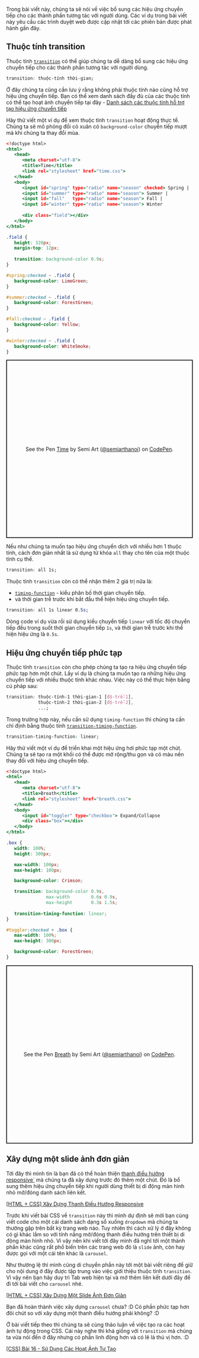Trong bài viết này, chúng ta sẽ nói về việc bổ sung các hiệu ứng chuyển tiếp cho các thành phần tương tác với người dùng. Các ví dụ trong bài viết này yêu cầu các trình duyệt web được cập nhật tới các phiên bản được phát hành gần đây.

## Thuộc tính transition

Thuộc tính [`transition`](https://www.w3schools.com/css/css3_transitions.asp) có thể giúp chúng ta dễ dàng bổ sung các hiệu ứng chuyển tiếp cho các thành phần tương tác với người dùng.

```css
transition: thuộc-tính thời-gian;
```

Ở đây chúng ta cũng cần lưu ý rằng không phải thuộc tính nào cũng hỗ trợ hiệu ứng chuyển tiếp. Bạn có thể xem danh sách đầy đủ của các thuộc tính có thể tạo hoạt ảnh chuyển tiếp tại đây - [Danh sách các thuộc tính hỗ trợ tạo hiệu ứng chuyển tiếp](https://www.w3schools.com/cssref/css_animatable.asp)

Hãy thử viết một ví dụ để xem thuộc tính `transition` hoạt động thực tế. Chúng ta sẽ mô phỏng đồi cỏ xuân có `background-color` chuyển tiếp mượt mà khi chúng ta thay đổi mùa.

```time.html
<!doctype html>
<html>
   <head>
      <meta charset="utf-8">
      <title>Time</title>
      <link rel="stylesheet" href="time.css">
   </head>
   <body>
      <input id="spring" type="radio" name="season" checked> Spring |
      <input id="summer" type="radio" name="season"> Summer |
      <input id="fall"   type="radio" name="season"> Fall |
      <input id="winter" type="radio" name="season"> Winter
      
      <div class="field"></div>
   </body>
</html>
```

```time.css
.field {
   height: 320px;
   margin-top: 12px;
      
   transition: background-color 0.9s;
}

#spring:checked ~ .field {
   background-color: LimeGreen;
}

#summer:checked ~ .field {
   background-color: ForestGreen;
}

#fall:checked ~ .field {
   background-color: Yellow;
}

#winter:checked ~ .field {
   background-color: WhiteSmoke;
}
```

<p class="codepen" data-height="480" data-default-tab="result" data-slug-hash="OJzPRwr" data-user="semiarthanoi" style="height: 480px; box-sizing: border-box; display: flex; align-items: center; justify-content: center; border: 2px solid; margin: 1em 0; padding: 1em;">
  <span>See the Pen <a href="https://codepen.io/semiarthanoi/pen/OJzPRwr">
  Time</a> by Semi Art (<a href="https://codepen.io/semiarthanoi">@semiarthanoi</a>)
  on <a href="https://codepen.io">CodePen</a>.</span>
</p>
<script async src="https://cpwebassets.codepen.io/assets/embed/ei.js"></script>

Nếu như chúng ta muốn tạo hiệu ứng chuyển dịch với nhiều hơn 1 thuộc tính, cách đơn giản nhất là sử dụng từ khóa `all` thay cho tên của một thuộc tính cụ thể.

```css
transition: all 1s;
```

Thuộc tính `transition` còn có thể nhận thêm 2 giá trị nữa là:

- [`timing-function`](https://www.w3schools.com/cssref/css3_pr_transition-timing-function.asp) - kiểu phân bố thời gian chuyển tiếp.
- và thời gian trễ trước khi bắt đầu thể hiện hiệu ứng chuyển tiếp.

```css
transition: all 1s linear 0.5s;
```

Dòng code ví dụ vừa rồi sử dụng kiểu chuyển tiếp `linear` với tốc độ chuyển tiếp đều trong suốt thời gian chuyển tiếp `1s`, và thời gian trễ trước khi thể hiện hiệu ứng là `0.5s`.

## Hiệu ứng chuyển tiếp phức tạp

Thuộc tính `transition` còn cho phép chúng ta tạo ra hiệu ứng chuyển tiếp phức tạp hơn một chút. Lấy ví dụ là chúng ta muốn tạo ra những hiệu ứng chuyển tiếp với nhiều thuộc tính khác nhau. Việc này có thể thực hiện bằng cú pháp sau:

```css
transition: thuộc-tính-1 thời-gian-1 [độ-trễ-1],
            thuộc-tính-2 thời-gian-2 [độ-trễ-2],
            ...;
```

Trong trường hợp này, nếu cần sử dụng `timing-function` thì chúng ta cần chỉ định bằng thuộc tính [`transition-timing-function`](https://www.w3schools.com/cssref/css3_pr_transition-timing-function.asp).

```css
transition-timing-function: linear;
```

Hãy thử viết một ví dụ để triển khai một hiệu ứng hơi phức tạp một chút. Chúng ta sẽ tạo ra một khối có thể được mở rộng/thu gọn và có màu nền thay đổi với hiệu ứng chuyển tiếp.

```breath.html
<!doctype html>
<html>
   <head>
      <meta charset="utf-8">
      <title>Breath</title>
      <link rel="stylesheet" href="breath.css">
   </head>
   <body>
      <input id="toggler" type="checkbox"> Expand/Collapse
      <div class="box"></div>
   </body>
</html>
```

```breath.css
.box {
   width: 100%;
   height: 300px;

   max-width: 100px;
   max-height: 100px;

   background-color: Crimson;

   transition: background-color 0.9s,
               max-width        0.6s 0.9s,
               max-height       0.3s 1.5s;
   
   transition-timing-function: linear;
}

#toggler:checked + .box {
   max-width: 100%;
   max-height: 300px;

   background-color: ForestGreen;
}
```

<p class="codepen" data-height="480" data-default-tab="result" data-slug-hash="KKZwNwV" data-user="semiarthanoi" style="height: 480px; box-sizing: border-box; display: flex; align-items: center; justify-content: center; border: 2px solid; margin: 1em 0; padding: 1em;">
  <span>See the Pen <a href="https://codepen.io/semiarthanoi/pen/KKZwNwV">
  Breath</a> by Semi Art (<a href="https://codepen.io/semiarthanoi">@semiarthanoi</a>)
  on <a href="https://codepen.io">CodePen</a>.</span>
</p>
<script async src="https://cpwebassets.codepen.io/assets/embed/ei.js"></script>

## Xây dựng một slide ảnh đơn giản

Tới đây thì mình tin là bạn đã có thể hoàn thiện [thanh điều hướng responsive`](/article/0023)
mà chúng ta đã xây dựng trước đó thêm một chút. Đó là bổ sung thêm hiệu ứng chuyển tiếp khi người dùng thiết bị di động màn hình nhỏ mở/đóng danh sách liên kết.

[[HTML + CSS] Xây Dựng Thanh Điều Hướng Responsive](/article/view/0023/html-+-css-xây-dựng-thanh-điều-hướng-responsive)

Trước khi viết bài CSS về `transition` này thì mình dự định sẽ mời bạn cùng viết code cho một cái danh sách dạng sổ xuống `dropdown` mà chúng ta thường gặp trên bất kỳ trang web nào. Tuy nhiên thì cách xử lý ở đây không có gì khác lắm so với tính năng mở/đóng thanh điều hướng trên thiết bị di động màn hình nhỏ. Vì vậy nên khi viết tới đây mình đã nghĩ tới một thành phần khác cũng rất phổ biến trên các trang web đó là `slide` ảnh, còn hay được gọi với một cái tên khác là `carousel`.

Như thường lệ thì mình cũng di chuyển phần này tới một bài viết riêng để giữ cho nội dung ở đây được tập trung vào việc giới thiệu thuộc tính `transition`. Vì vậy nên bạn hãy duy trì Tab web hiện tại và mở thêm liên kết dưới đây để đi tới bài viết cho `carousel` nhé.

[[HTML + CSS] Xây Dựng Một Slide Ảnh Đơn Giản](/article/view/0029/html-+-css-xây-dựng-một-slide-ảnh-đơn-giản)

Bạn đã hoàn thành việc xây dựng `carousel` chưa? :D Có phần phức tạp hơn đôi chút so với xây dựng một thanh điều hướng phải không? :D

Ở bài viết tiếp theo thì chúng ta sẽ cùng thảo luận về việc tạo ra các hoạt ảnh tự động trong CSS. Cái này nghe thì khá giống với `transition` mà chúng ta vừa nói đến ở đây nhưng có phần linh động hơn và có lẽ là thú vị hơn. :D

[[CSS] Bài 16 - Sử Dụng Các Hoạt Ảnh Tự Tạo](/article/view/0030/css-bài-16---sử-dụng-các-hoạt-ảnh-tự-tạo)